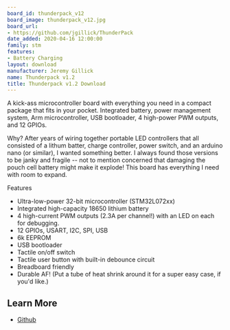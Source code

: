 ```yaml
---
board_id: thunderpack_v12
board_image: thunderpack_v12.jpg
board_url:
- https://github.com/jgillick/ThunderPack
date_added: 2020-04-16 12:00:00
family: stm
features:
- Battery Charging
layout: download
manufacturer: Jeremy Gillick
name: Thunderpack v1.2
title: Thunderpack v1.2 Download
---
```


A kick-ass microcontroller board with everything you need in a compact package that fits in your pocket. Integrated battery, power management system, Arm microcontroller, USB bootloader, 4 high-power PWM outputs, and 12 GPIOs.

Why? After years of wiring together portable LED controllers that all consisted of a lithum batter, charge controller, power switch, and an arduino nano (or similar), I wanted something better. I always found those versions to be janky and fragile -- not to mention concerned that damaging the pouch cell battery might make it explode! This board has everything I need with room to expand.

Features
 * Ultra-low-power 32-bit microcontroller (STM32L072xx)
* Integrated high-capacity 18650 lithium battery
* 4 high-current PWM outputs (2.3A per channel!) with an LED on each for debugging.
* 12 GPIOs, USART, I2C, SPI, USB
* 6k EEPROM
* USB bootloader
* Tactile on/off switch
* Tactile user button with built-in debounce circuit
* Breadboard friendly
* Durable AF! (Put a tube of heat shrink around it for a super easy case, if you'd like.)

## Learn More
* [Github](https://github.com/jgillick/ThunderPack)
